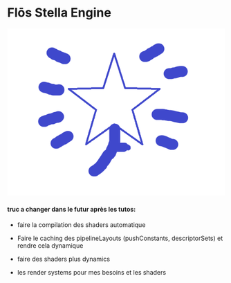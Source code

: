 # Flōs Stella Engine
![Project Logo](images_readMe/logo_Flos_Stella_1.png)

#### truc a changer dans le futur après les tutos:

- faire la compilation des shaders automatique

- Faire le caching des pipelineLayouts (pushConstants, descriptorSets) et rendre cela dynamique 

- faire des shaders plus dynamics

- les render systems pour mes besoins et les shaders